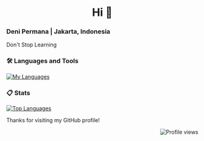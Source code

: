 <h1 align="center">Hi 👋</h1>
<h3 align="left">Deni Permana | Jakarta, Indonesia</h3>
<p align="left">Don't Stop Learning</p>

<h3>🛠️ Languages and Tools</h3>
<p align="left">
    <a href="https://github.com/denayprm/">
        <img src="https://skillicons.dev/icons?i=java,python,c,r,vscode,idea,rstudio" alt="My Languages" />
    </a>
</p>

<h3>📋 Stats</h3>
<p align="left">
    <a href="https://github.com/denayprm/">
        <img src="https://github-readme-stats.zohan.tech/api/top-langs/?username=denayprm&theme=material-palenight&compact=true&layout=compact" alt="Top Languages" />
    </a>
</p>

<p>Thanks for visiting my GitHub profile!</p>

<p align="right">
    <img src="https://komarev.com/ghpvc/?username=denayprm&label=Profile%20views&color=0e75b6&style=flat" alt="Profile views" />
</p>

<!--
<p>
  &nbsp;<img align="center" src="https://github-readme-stats.vercel.app/api?username=denayprm&show_icons=true&locale=en" alt="denayprm" />
</p>

<p>
  <img align="center" src="https://github-readme-streak-stats.herokuapp.com/?user=denayprm&" alt="denayprm" />
</p>
-->
